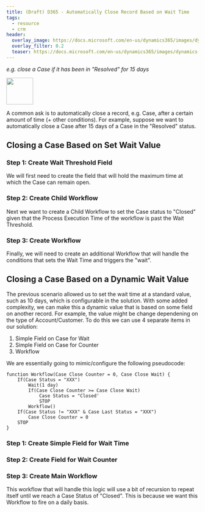 ```yaml
---
title: (Draft) D365 - Automatically Close Record Based on Wait Time
tags:
  - resource
  - crm
header:
  overlay_image: https://docs.microsoft.com/en-us/dynamics365/images/dynamics-whats-new.svg
  overlay_filter: 0.2
  teaser: https://docs.microsoft.com/en-us/dynamics365/images/dynamics-whats-new.svg
---
```


*e.g. close a Case if it has been in "Resolved" for 15 days*

<img src="https://www.dqglobal.com/wp-content/uploads/2017/10/microsoft-dynamics-crm-365-icon.png" width="70">


A common ask is to automatically close a record, e.g. Case, after a certain amount of time (+ other conditions). For example, suppose we want to automatically close a Case after 15 days of a Case in the "Resolved" status. 

## Closing a Case Based on Set Wait Value

### Step 1: Create Wait Threshold Field

We will first need to create the field that will hold the maximum time at which the Case can remain open. 

### Step 2: Create Child Workflow

Next we want to create a Child Workflow to set the Case status to "Closed" given that the Process Execution Time of the workflow is past the Wait Threshold. 

### Step 3: Create Workflow

Finally, we will need to create an additional Workflow that will handle the conditions that sets the Wait Time and triggers the "wait".



## Closing a Case Based on a Dynamic Wait Value

The previous scenario allowed us to set the wait time at a standard value, such as 10 days, which is configurable in the solution. With some added complexity, we can make this a dynamic value that is based on some field on another record. For example, the value might be change dependening on the type of Account/Customer. To do this we can use 4 separate items in our solution:

1. Simple Field on Case for Wait
2. Simple Field on Case for Counter
3. Workflow

We are essentially going to mimic/configure the following pseudocode:

```
function Workflow(Case Close Counter = 0, Case Close Wait) {
    If(Case Status = "XXX")
        Wait(1 day)
        If(Case Close Counter >= Case Close Wait)
            Case Status = "Closed'
            STOP
        Workflow()
    If(Case Status != "XXX" & Case Last Status = "XXX")
        Case Close Counter = 0
    STOP
}
```

### Step 1: Create Simple Field for Wait Time


### Step 2: Create  Field for Wait Counter


### Step 3: Create Main Workflow

This workflow that will handle this logic will use a bit of recursion to repeat itself until we reach a Case Status of "Closed". This is because we want this Workflow to fire on a daily basis.



